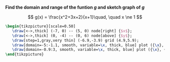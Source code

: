 **Find the domain and range of the funtion $g$ and sketch graph of $g$**

$$
g(x) = \frac{x^2+3x+2}{x+1}\quad, \quad x \ne 1
$$

```tikz
\begin{tikzpicture}[scale=0.50]
   \draw[<->,thick] (-7, 0) -- (5, 0) node[right] {$x$};
   \draw[<->,thick] (0, -4) -- (0, 6) node[above] {$y$};
   \draw[step=1,gray,very thin] (-6.9,-3.9) grid (4.9,5.9);
   \draw[domain=-5:-1.1, smooth, variable=\x, thick, blue] plot ({\x}, {(\x+2)});
   \draw[domain=-0.9:3, smooth, variable=\x, thick, blue] plot ({\x}, {(\x+2)});
\end{tikzpicture}
```